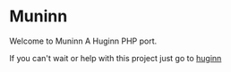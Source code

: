 # Muninn
Welcome to Muninn A Huginn PHP port.

If you can't wait or help with this project just go to [huginn](https://github.com/huginn/huginn)
